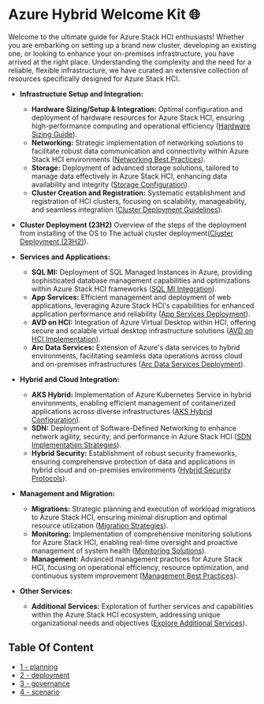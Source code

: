 # Azure Hybrid Welcome Kit 🌐

Welcome to the ultimate guide for Azure Stack HCI enthusiasts! Whether you are embarking on setting up a brand new cluster, developing an existing one, or looking to enhance your on-premises infrastructure, you have arrived at the right place. Understanding the complexity and the need for a reliable, flexible infrastructure, we have curated an extensive collection of resources specifically designed for Azure Stack HCI. 

- **Infrastructure Setup and Integration:**
  - **Hardware Sizing/Setup & Integration:** Optimal configuration and deployment of hardware resources for Azure Stack HCI, ensuring high-performance computing and operational efficiency ([Hardware Sizing Guide](https://aka.ms/FTAWelcomeKit/Hybrid/Sizing)).
  - **Networking:** Strategic implementation of networking solutions to facilitate robust data communication and connectivity within Azure Stack HCI environments ([Networking Best Practices](https://aka.ms/FTAWelcomeKit/Hybrid/Networking)).
  - **Storage:** Deployment of advanced storage solutions, tailored to manage data effectively in Azure Stack HCI, enhancing data availability and integrity ([Storage Configuration](https://aka.ms/FTAWelcomeKit/Hybrid/Storage)).
  - **Cluster Creation and Registration:** Systematic establishment and registration of HCI clusters, focusing on scalability, manageability, and seamless integration ([Cluster Deployment Guidelines](https://aka.ms/FTAWelcomeKit/Hybrid/ClusterDeployment)).
 - **Cluster Deployment (23H2)** Overview of the steps of the deployment from installing of the OS to The actual cluster deployment([Cluster Deployment (23H2)](https://aka.ms/FTAWelcomeKit/Hybrid/ClusterDeployment-23h2)).

- **Services and Applications:**
  - **SQL MI:** Deployment of SQL Managed Instances in Azure, providing sophisticated database management capabilities and optimizations within Azure Stack HCI frameworks ([SQL MI Integration](https://aka.ms/FTAWelcomeKit/Hybrid/SQLMI)).
  - **App Services:** Efficient management and deployment of web applications, leveraging Azure Stack HCI's capabilities for enhanced application performance and reliability ([App Services Deployment](https://aka.ms/FTAWelcomeKit/Hybrid/Appservices)).
  - **AVD on HCI:** Integration of Azure Virtual Desktop within HCI, offering secure and scalable virtual desktop infrastructure solutions ([AVD on HCI Implementation](https://aka.ms/FTAWelcomeKit/Hybrid/AVDonHCI)).
  - **Arc Data Services:** Extension of Azure's data services to hybrid environments, facilitating seamless data operations across cloud and on-premises infrastructures ([Arc Data Services Deployment](https://aka.ms/FTAWelcomeKit/Hybrid/ArcData)).

- **Hybrid and Cloud Integration:**
  - **AKS Hybrid:** Implementation of Azure Kubernetes Service in hybrid environments, enabling efficient management of containerized applications across diverse infrastructures ([AKS Hybrid Configuration](https://aka.ms/FTAWelcomeKit/Hybrid/AKS)).
  - **SDN:** Deployment of Software-Defined Networking to enhance network agility, security, and performance in Azure Stack HCI ([SDN Implementation Strategies](https://aka.ms/FTAWelcomeKit/Hybrid/SDN)).
  - **Hybrid Security:** Establishment of robust security frameworks, ensuring comprehensive protection of data and applications in hybrid cloud and on-premises environments ([Hybrid Security Protocols](https://aka.ms/FTAWelcomeKit/Hybrid/Security)).

- **Management and Migration:**
  - **Migrations:** Strategic planning and execution of workload migrations to Azure Stack HCI, ensuring minimal disruption and optimal resource utilization ([Migration Strategies](https://aka.ms/FTAWelcomeKit/Hybrid/Migrations)).
  - **Monitoring:** Implementation of comprehensive monitoring solutions for Azure Stack HCI, enabling real-time oversight and proactive management of system health ([Monitoring Solutions](https://aka.ms/FTAWelcomeKit/Hybrid/Monitoring)).
  - **Management:** Advanced management practices for Azure Stack HCI, focusing on operational efficiency, resource optimization, and continuous system improvement ([Management Best Practices](https://aka.ms/FTAWelcomeKit/Hybrid/Management)).

- **Other Services:**
  - **Additional Services:** Exploration of further services and capabilities within the Azure Stack HCI ecosystem, addressing unique organizational needs and objectives ([Explore Additional Services](https://aka.ms/FTAWelcomeKit/Hybrid)).  

## Table Of Content
- [1 - planning](./1%20-%20planning/readme.md)
- [2 - deployment](./2%20-%20deployment/readme.md)
- [3 - governance](./3%20-%20governance/readme.md)
- [4 - scenario](./4%20-%20scenario/readme.md)  
